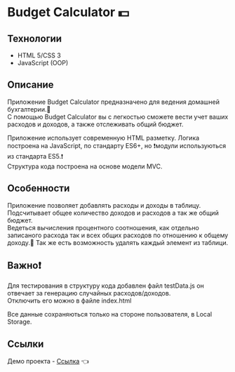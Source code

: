 # Budget Calculator :dollar:

## Технологии
- HTML 5/CSS 3
- JavaScript (OOP)

## Описание
Приложение Budget Calculator предназначено для ведения домашней бухгалтерии.:notebook:  
С помощью Budget Calculator вы с легкостью сможете вести учет ваших расходов и доходов, а также отслеживать общий бюджет.


Приложение использует современную HTML разметку. Логика построена на JavaScript, по стандарту ES6+, но :heavy_exclamation_mark:модули используються из стандарта ES5.:heavy_exclamation_mark:   
Структура кода построена на основе модели MVC.    


## Особенности
Приложение позволяет добавлять расходы и доходы в таблицу. Подсчитывает общее количество доходов и расходов а так же общий бюджет.  
Ведеться вычисления процентного соотношения, как отдельно записаного расхода так и всех общих расходов по отношению к общему доходу.:hear_no_evil:
Так же есть возможность удалять каждый элемент из таблици.

## Важно:heavy_exclamation_mark:
Для тестирования в структуру кода добавлен файл testData.js он отвечает за генерацию случайных расходов/доходов.  
Отключить его можно в файле index.html

Все данные сохраняються только на стороне пользователя, в Local Storage.

## Ссылки
Демо проекта - [Ссылка](https://fenix4088.github.io/BudgetCalculator/) :point_left:
